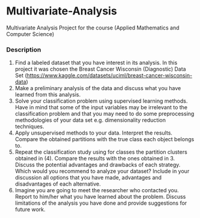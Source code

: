 # Multivariate-Analysis 
Multivariate Analysis Project for the course (Applied Mathematics and Computer Science)

### Description

1. Find a labeled dataset that you have interest in its analysis. In this project it was chosen the Breast Cancer Wisconsin (Diagnostic) Data Set (https://www.kaggle.com/datasets/uciml/breast-cancer-wisconsin-data)
2. Make a preliminary analysis of the data and discuss what you have learned from this analysis.
3. Solve your classification problem using supervised learning methods. Have in mind that some of
the input variables may be irrelevant to the classification problem and that you may need to do
some preprocessing methodologies of your data set e.g. dimensionality reduction techniques.
4. Apply unsupervised methods to your data. Interpret the results. Compare the obtained partitions
with the true class each object belongs to.
5. Repeat the classification study using for classes the partition clusters obtained in (4). Compare
the results with the ones obtained in 3. Discuss the potential advantages and drawbacks of each
strategy. Which would you recommend to analyze your dataset?
Include in your discussion all options that you have made, advantages and disadvantages of each
alternative.
6. Imagine you are going to meet the researcher who contacted you. Report to him/her what you
have learned about the problem. Discuss limitations of the analysis you have done and provide
suggestions for future work.
